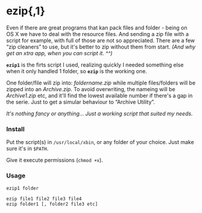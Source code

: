 ezip{,1}
========

Even if there are great programs that kan pack files and folder - being on OS X we have to deal with the resource files. And sending a zip file with a script for example, with full of those are not so appreciated. There are a few “zip cleaners” to use, but it's better to zip without them from start. _(And why get an xtra app, when you can script it. ^^)_

**`ezip1`** is the firts script I used, realizing quickly I needed something else when it only handled 1 folder, so **`ezip`** is the working one.

One folder/file will zip into: _foldername.zip_ while multiple files/folders will be zipped into an _Archive.zip_. To avoid overwriting, the nameing will be _Archive1.zip_ etc, and it'll find the lowest available number if there's a gap in the serie. Just to get a simular behaviour to “Archive Utility”.

_It's nothing fancy or anything... Just a working script that suited my needs._



### Install

Put the script(s) in `/usr/local/xbin`, or any folder of your choice. Just make sure it's in `$PATH`.

Give it execute permissions (`chmod +x`).



### Usage

	ezip1 folder

	ezip file1 file2 file3 file4
	ezip folder1 [, folder2 file3 etc]
